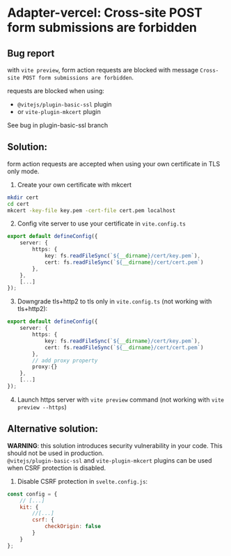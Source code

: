 # Adapter-vercel: Cross-site POST form submissions are forbidden

## Bug report

with `vite preview`, form action requests are blocked with message `Cross-site POST form submissions are forbidden`.

requests are blocked when using:

- `@vitejs/plugin-basic-ssl` plugin
- or `vite-plugin-mkcert` plugin

See bug in plugin-basic-ssl branch

## Solution:

form action requests are accepted when using your own certificate in TLS only mode.

1. Create your own certificate with mkcert

```bash
mkdir cert
cd cert
mkcert -key-file key.pem -cert-file cert.pem localhost
```

2. Config vite server to use your certificate in `vite.config.ts`

```typescript
export default defineConfig({
	server: {
		https: {
			key: fs.readFileSync(`${__dirname}/cert/key.pem`),
			cert: fs.readFileSync(`${__dirname}/cert/cert.pem`)
		},
	},
    [...]
});
```

3. Downgrade tls+http2 to tls only in `vite.config.ts` (not working with tls+http2):

```typescript
export default defineConfig({
	server: {
		https: {
			key: fs.readFileSync(`${__dirname}/cert/key.pem`),
			cert: fs.readFileSync(`${__dirname}/cert/cert.pem`)
		},
        // add proxy property
        proxy:{}
	},
    [...]
});
```

4. Launch https server with `vite preview` command (not working with `vite preview --https`)

## Alternative solution:

**WARNING**: this solution introduces security vulnerability in your code. This should not be used in production.\
`@vitejs/plugin-basic-ssl` and `vite-plugin-mkcert` plugins can be used when CSRF protection is disabled.

1. Disable CSRF protection in `svelte.config.js`:

```javascript
const config = {
	// [...]
	kit: {
		//[...]
		csrf: {
			checkOrigin: false
		}
	}
};
```
